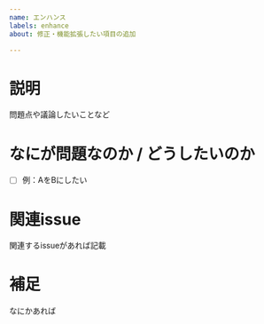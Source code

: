 ```yaml
---
name: エンハンス
labels: enhance
about: 修正・機能拡張したい項目の追加

---
```


# 説明
問題点や議論したいことなど

# なにが問題なのか / どうしたいのか
- [ ] 例：AをBにしたい

# 関連issue
関連するissueがあれば記載

# 補足
なにかあれば


